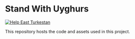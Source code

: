 # Stand With Uyghurs

[![Help East Turkestan](https://raw.githubusercontent.com/Frext/StandWithUyghurs/main/banner.svg)](https://frext.github.io/StandWithUyghurs/#)

This repository hosts the code and assets used in this project.
